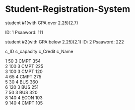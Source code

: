 # Student-Registration-System

student #1(with GPA over 2.25)(2.7)

ID: 1
Psaaword: 111


student #2(with GPA below 2.25)(2.1)
ID: 2
Psaaword: 222



c_ID  c_capacity  c_Credit    c_Name
 
 1	     50	         3	     CMPT 354  
 2	     100	        3	     CMPT 225  
 3	     100	        3	     CMPT 120  
 4	     65	         4	     CMPT 275  
 5	     30	         4	     BUS 360   
 6	     120	        3	     BUS 251   
 7	     50	         3	     BUS 320   
 8	     140	        4	     ECON 103  
 9	     140	        4	     CMPT 105  
